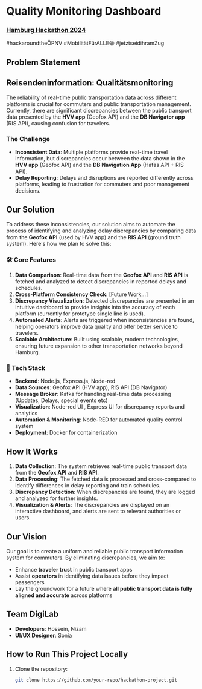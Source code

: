 # **Quality Monitoring Dashboard** 


### **[Hamburg Hackathon 2024](https://data.deutschebahn.com/opendata/Veranstaltungen/Hamburg-Hackathon-2024-12737422)**
#hackaroundtheÖPNV #MobilitätFürALLE😀 #jetztseidihramZug 

## **Problem Statement**    

## Reisendeninformation: Qualitätsmonitoring
The reliability of real-time public transportation data across different platforms is crucial for commuters and public transportation management. Currently, there are significant discrepancies between the public transport data presented by the **HVV app** (Geofox API) and the **DB Navigator app** (RIS API), causing confusion for travelers.

### **The Challenge**
- **Inconsistent Data**: Multiple platforms provide real-time travel information, but discrepancies occur between the data shown in the **HVV app** (Geofox API) and the **DB Navigation App** (Hafas API + RIS API).
- **Delay Reporting**: Delays and disruptions are reported differently across platforms, leading to frustration for commuters and poor management decisions.
  
## **Our Solution**

To address these inconsistencies, our solution aims to automate the process of identifying and analyzing delay discrepancies by comparing data from the **Geofox API** (used by HVV app) and the **RIS API** (ground truth system). Here's how we plan to solve this:

### 🛠 **Core Features**
1. **Data Comparison**: Real-time data from the **Geofox API** and **RIS API** is fetched and analyzed to detect discrepancies in reported delays and schedules.
2. **Cross-Platform Consistency Check**: [Future Work...]
3. **Discrepancy Visualization**: Detected discrepancies are presented in an intuitive dashboard to provide insights into the accuracy of each platform (currently for prototype single line is used).
4. **Automated Alerts**: Alerts are triggered when inconsistencies are found, helping operators improve data quality and offer better service to travelers.
5. **Scalable Architecture**: Built using scalable, modern technologies, ensuring future expansion to other transportation networks beyond Hamburg.

### 🚀 **Tech Stack**
- **Backend**: Node.js, Express.js, Node-red
- **Data Sources**: Geofox API (HVV app), RIS API (DB Navigator)
- **Message Broker**: Kafka for handling real-time data processing (Updates, Delays, special events etc)
- **Visualization**: Node-red UI , Express UI for discrepancy reports and analytics
- **Automation & Monitoring**: Node-RED for automated quality control system
- **Deployment**: Docker for containerization

## **How It Works**
1. **Data Collection**: The system retrieves real-time public transport data from the **Geofox API** and **RIS API**.
2. **Data Processing**: The fetched data is processed and cross-compared to identify differences in delay reporting and train schedules.
3. **Discrepancy Detection**: When discrepancies are found, they are logged and analyzed for further insights.
4. **Visualization & Alerts**: The discrepancies are displayed on an interactive dashboard, and alerts are sent to relevant authorities or users.
   
## **Our Vision**
Our goal is to create a uniform and reliable public transport information system for commuters. By eliminating discrepancies, we aim to:
- Enhance **traveler trust** in public transport apps
- Assist **operators** in identifying data issues before they impact passengers
- Lay the groundwork for a future where **all public transport data is fully aligned and accurate** across platforms

## **Team DigiLab**
- **Developers**: Hossein, Nizam
- **UI/UX Designer**: Sonia


## **How to Run This Project Locally**

1. Clone the repository:
   ```bash
   git clone https://github.com/your-repo/hackathon-project.git
